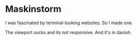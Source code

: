 # Maskinstorm
I was fascinated by terminal-looking websites. So I made one. 

The viewport sucks and its not responsive. And it's in danish. 
